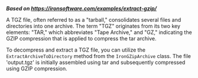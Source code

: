 ***Based on <https://ironsoftware.com/examples/extract-gzip/>***

A TGZ file, often referred to as a "tarball," consolidates several files and directories into one archive. The term "TGZ" originates from its two key elements: "TAR," which abbreviates "Tape Archive," and "GZ," indicating the GZIP compression that is applied to compress the tar archive.

To decompress and extract a TGZ file, you can utilize the `ExtractArchiveToDirectory` method from the `IronGZipArchive` class. The file 'output.tgz' is initially assembled using tar and subsequently compressed using GZIP compression.